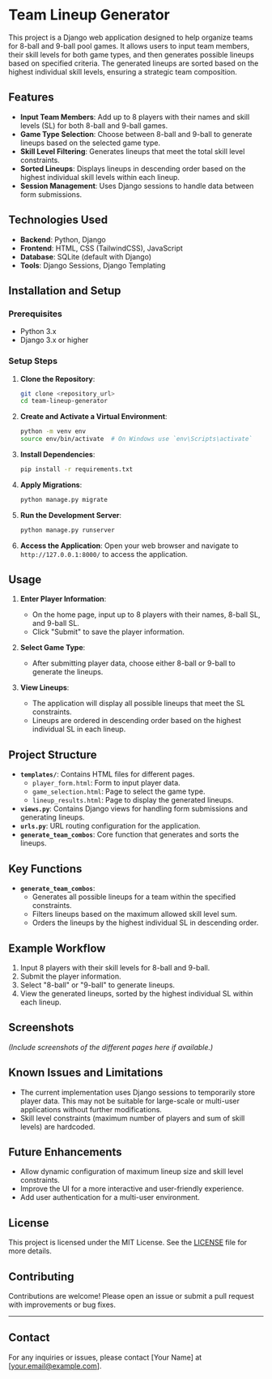 # Team Lineup Generator

This project is a Django web application designed to help organize teams for 8-ball and 9-ball pool games. It allows users to input team members, their skill levels for both game types, and then generates possible lineups based on specified criteria. The generated lineups are sorted based on the highest individual skill levels, ensuring a strategic team composition.

## Features

- **Input Team Members**: Add up to 8 players with their names and skill levels (SL) for both 8-ball and 9-ball games.
- **Game Type Selection**: Choose between 8-ball and 9-ball to generate lineups based on the selected game type.
- **Skill Level Filtering**: Generates lineups that meet the total skill level constraints.
- **Sorted Lineups**: Displays lineups in descending order based on the highest individual skill levels within each lineup.
- **Session Management**: Uses Django sessions to handle data between form submissions.

## Technologies Used

- **Backend**: Python, Django
- **Frontend**: HTML, CSS (TailwindCSS), JavaScript
- **Database**: SQLite (default with Django)
- **Tools**: Django Sessions, Django Templating

## Installation and Setup

### Prerequisites

- Python 3.x
- Django 3.x or higher

### Setup Steps

1. **Clone the Repository**:
   ```bash
   git clone <repository_url>
   cd team-lineup-generator
   ```

2. **Create and Activate a Virtual Environment**:
   ```bash
   python -m venv env
   source env/bin/activate  # On Windows use `env\Scripts\activate`
   ```

3. **Install Dependencies**:
   ```bash
   pip install -r requirements.txt
   ```

4. **Apply Migrations**:
   ```bash
   python manage.py migrate
   ```

5. **Run the Development Server**:
   ```bash
   python manage.py runserver
   ```

6. **Access the Application**:
   Open your web browser and navigate to `http://127.0.0.1:8000/` to access the application.

## Usage

1. **Enter Player Information**:
   - On the home page, input up to 8 players with their names, 8-ball SL, and 9-ball SL.
   - Click "Submit" to save the player information.

2. **Select Game Type**:
   - After submitting player data, choose either 8-ball or 9-ball to generate the lineups.

3. **View Lineups**:
   - The application will display all possible lineups that meet the SL constraints.
   - Lineups are ordered in descending order based on the highest individual SL in each lineup.

## Project Structure

- **`templates/`**: Contains HTML files for different pages.
  - `player_form.html`: Form to input player data.
  - `game_selection.html`: Page to select the game type.
  - `lineup_results.html`: Page to display the generated lineups.
- **`views.py`**: Contains Django views for handling form submissions and generating lineups.
- **`urls.py`**: URL routing configuration for the application.
- **`generate_team_combos`**: Core function that generates and sorts the lineups.

## Key Functions

- **`generate_team_combos`**:
  - Generates all possible lineups for a team within the specified constraints.
  - Filters lineups based on the maximum allowed skill level sum.
  - Orders the lineups by the highest individual SL in descending order.

## Example Workflow

1. Input 8 players with their skill levels for 8-ball and 9-ball.
2. Submit the player information.
3. Select "8-ball" or "9-ball" to generate lineups.
4. View the generated lineups, sorted by the highest individual SL within each lineup.

## Screenshots

*(Include screenshots of the different pages here if available.)*

## Known Issues and Limitations

- The current implementation uses Django sessions to temporarily store player data. This may not be suitable for large-scale or multi-user applications without further modifications.
- Skill level constraints (maximum number of players and sum of skill levels) are hardcoded.

## Future Enhancements

- Allow dynamic configuration of maximum lineup size and skill level constraints.
- Improve the UI for a more interactive and user-friendly experience.
- Add user authentication for a multi-user environment.

## License

This project is licensed under the MIT License. See the [LICENSE](LICENSE) file for more details.

## Contributing

Contributions are welcome! Please open an issue or submit a pull request with improvements or bug fixes.

---

## Contact

For any inquiries or issues, please contact [Your Name] at [your.email@example.com].

